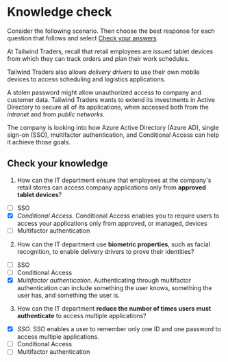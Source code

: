 # Knowledge check

Consider the following scenario.
Then choose the best response for each question that follows and select [Check your answers](https://docs.microsoft.com/en-us/learn/modules/secure-access-azure-identity-services/5-knowledge-check).

At Tailwind Traders, recall that retail employees are issued tablet devices from which they can track orders and plan their work schedules.

Tailwind Traders also allows _delivery drivers_ to use their own mobile devices to access scheduling and logistics applications.

A stolen password might allow unauthorized access to company and customer data.
Tailwind Traders wants to extend its investments in Active Directory to secure all of its applications, when accessed both from the _intranet_ and from _public networks_.

The company is looking into how Azure Active Directory (Azure AD), single sign-on (SSO), multifactor authentication, and Conditional Access can help it achieve those goals.

## Check your knowledge

1. How can the IT department ensure that employees at the company's retail stores can access company applications only from **approved tablet devices**?

- [ ] SSO
- [X] *Conditional Access*. Conditional Access enables you to require users to access your applications only from approved, or managed, devices 
- [ ] Multifactor authentication

2. How can the IT department use **biometric properties**, such as facial recognition, to enable delivery drivers to prove their identities?

- [ ] SSO
- [ ] Conditional Access
- [X] *Multifactor authentication*. Authenticating through multifactor authentication can include something the user knows, something the user has, and something the user is.

3. How can the IT department **reduce the number of times users must authenticate** to access multiple applications?

- [X] *SSO*. SSO enables a user to remember only one ID and one password to access multiple applications.
- [ ] Conditional Access
- [ ] Multifactor authentication